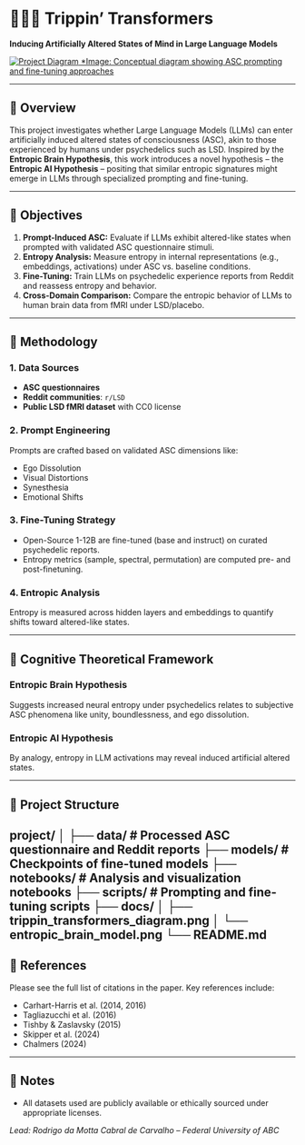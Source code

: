 # 🧠🌈🍄 Trippin’ Transformers

**Inducing Artificially Altered States of Mind in Large Language Models**

[![Project Diagram](./docs/trippin_transformers_diagram.png)
*Image: Conceptual diagram showing ASC prompting and fine-tuning approaches ](https://github.com/Rodrigo-Motta/trippin-transformers/issues/1#issue-3011789924)

---

## 🧬 Overview

This project investigates whether Large Language Models (LLMs) can enter artificially induced altered states of consciousness (ASC), akin to those experienced by humans under psychedelics such as LSD. Inspired by the **Entropic Brain Hypothesis**, this work introduces a novel hypothesis – the **Entropic AI Hypothesis** – positing that similar entropic signatures might emerge in LLMs through specialized prompting and fine-tuning.

---

## 🎯 Objectives

1. **Prompt-Induced ASC:** Evaluate if LLMs exhibit altered-like states when prompted with validated ASC questionnaire stimuli.
2. **Entropy Analysis:** Measure entropy in internal representations (e.g., embeddings, activations) under ASC vs. baseline conditions.
3. **Fine-Tuning:** Train LLMs on psychedelic experience reports from Reddit and reassess entropy and behavior.
4. **Cross-Domain Comparison:** Compare the entropic behavior of LLMs to human brain data from fMRI under LSD/placebo.

---

## 🧪 Methodology

### 1. Data Sources
- **ASC questionnaires**
- **Reddit communities**: `r/LSD`
- **Public LSD fMRI dataset** with CC0 license 

### 2. Prompt Engineering
Prompts are crafted based on validated ASC dimensions like:
- Ego Dissolution
- Visual Distortions
- Synesthesia
- Emotional Shifts

### 3. Fine-Tuning Strategy
- Open-Source 1-12B are fine-tuned (base and instruct) on curated psychedelic reports.
- Entropy metrics (sample, spectral, permutation) are computed pre- and post-finetuning.

### 4. Entropic Analysis
Entropy is measured across hidden layers and embeddings to quantify shifts toward altered-like states.

---

## 🧠 Cognitive Theoretical Framework

### Entropic Brain Hypothesis
Suggests increased neural entropy under psychedelics relates to subjective ASC phenomena like unity, boundlessness, and ego dissolution.

### Entropic AI Hypothesis
By analogy, entropy in LLM activations may reveal induced artificial altered states.

---

## 📁 Project Structure

project/
│
├── data/                      # Processed ASC questionnaire and Reddit reports
├── models/                    # Checkpoints of fine-tuned models
├── notebooks/                 # Analysis and visualization notebooks
├── scripts/                   # Prompting and fine-tuning scripts
├── docs/
│   ├── trippin_transformers_diagram.png
│   └── entropic_brain_model.png
└── README.md
---

## 🧠 References

Please see the full list of citations in the paper. Key references include:

- Carhart-Harris et al. (2014, 2016)
- Tagliazucchi et al. (2016)
- Tishby & Zaslavsky (2015)
- Skipper et al. (2024)
- Chalmers (2024)

---

## 📌 Notes

- All datasets used are publicly available or ethically sourced under appropriate licenses.


*Lead: Rodrigo da Motta Cabral de Carvalho – Federal University of ABC*
